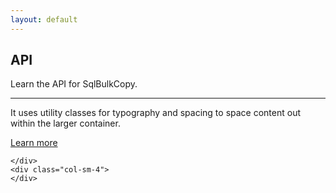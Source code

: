 ```yaml
---
layout: default
---
```


<div class="row">
	<div class="col-sm-4">
	</div>
	<div class="col-sm-4">
		<div class="jumbotron">
			<h2 class="display-3">API</h2>
			<p class="lead">Learn the API for SqlBulkCopy.</p>
			<hr class="my-4">
			<p>It uses utility classes for typography and spacing to space content out within the larger container.</p>
			<p class="lead">
				<a class="btn btn-primary btn-lg" href="#" role="button">Learn more</a>
			</p>
		</div>

	</div>
	<div class="col-sm-4">
	</div>
</div>

<div class="row">
	<div class="col-sm-4">
	</div>
	<div class="col-sm-4">
	</div>
	<div class="col-sm-4">
	</div>
</div>

